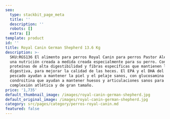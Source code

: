 ```yaml
---
seo:
  type: stackbit_page_meta
  title: ''
  description: ''
  robots: []
  extra: []
template: product
id: ''
title: Royal Canin German Shepherd 13.6 Kg
description: >-
  SKU:RGS136 El alimento para perros Royal Canin para perros Pastor Alemán es
  una nutrición creada a medida creada especialmente para su perro. Con
  proteínas de alta digestibilidad y fibras específicas que mantienen la salud
  digestiva, para mejorar la calidad de las heces. El EPA y el DHA del aceite de
  pescado ayudan a mantener la piel y el pelaje sanos, con glucosamina y la
  condroitina que ayudan a mantener huesos y articulaciones sanos para una
  complexión atlética y de gran tamaño.
price: '1,735'
default_thumbnail_image: /images/royal-canin-german-shepherd.jpg
default_original_image: /images/royal-canin-german-shepherd.jpg
category: src/pages/category/perros-royal-canin.md
featured: false
---
```

